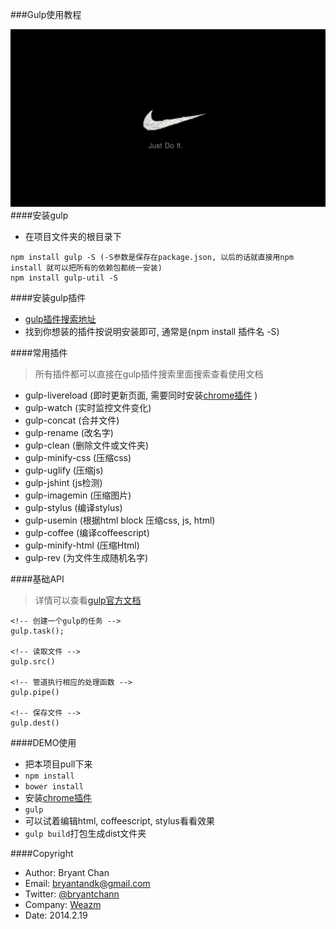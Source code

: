 ###Gulp使用教程

![just do it](app/images/nike.jpg)
####安装gulp
- 在项目文件夹的根目录下
```
npm install gulp -S (-S参数是保存在package.json, 以后的话就直接用npm install 就可以把所有的依赖包都统一安装)
npm install gulp-util -S

```

####安装gulp插件
 - [gulp插件搜索地址](http://gratimax.github.io/search-gulp-plugins/)
 - 找到你想装的插件按说明安装即可, 通常是(npm install 插件名 -S)

####常用插件
>所有插件都可以直接在gulp插件搜索里面搜索查看使用文档

 - gulp-livereload (即时更新页面, 需要同时安装[chrome插件](https://chrome.google.com/webstore/detail/livereload/jnihajbhpnppcggbcgedagnkighmdlei) )
 - gulp-watch (实时监控文件变化)
 - gulp-concat (合并文件)
 - gulp-rename (改名字)
 - gulp-clean (删除文件或文件夹)
 - gulp-minify-css (压缩css)
 - gulp-uglify (压缩js)
 - gulp-jshint (js检测)
 - gulp-imagemin (压缩图片)
 - gulp-stylus (编译stylus)
 - gulp-usemin (根据html block 压缩css, js, html)
 - gulp-coffee (编译coffeescript)
 - gulp-minify-html (压缩Html)
 - gulp-rev (为文件生成随机名字)

####基础API
>详情可以查看[gulp官方文档](https://github.com/gulpjs/gulp/blob/master/docs/API.md)

```
<!-- 创建一个gulp的任务 -->
gulp.task();

<!-- 读取文件 -->
gulp.src()

<!-- 管道执行相应的处理函数 -->
gulp.pipe()

<!-- 保存文件 -->
gulp.dest()
```

####DEMO使用
- 把本项目pull下来
- `npm install`
- `bower install`
- 安装[chrome插件](https://chrome.google.com/webstore/detail/livereload/jnihajbhpnppcggbcgedagnkighmdlei)
- `gulp`
- 可以试着编辑html, coffeescript, stylus看看效果
- `gulp build`打包生成dist文件夹


####Copyright
- Author: Bryant Chan
- Email: bryantandk@gmail.com
- Twitter: [@bryantchann](http://twitter.com/bryantchann)
- Company: [Weazm](http://weazm.com)
- Date: 2014.2.19